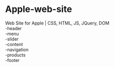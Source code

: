 # Apple-web-site
Web Site for Apple | CSS, HTML, JS, JQuery, DOM  
-header  
-menu  
-slider  
-content  
  -navigation  
  -products  
 -footer  

